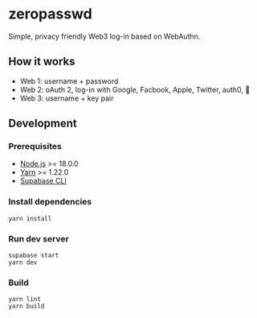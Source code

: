 # zeropasswd
Simple, privacy friendly Web3 log-in based on WebAuthn.

## How it works
- Web 1: username + password
- Web 2: oAuth 2, log-in with Google, Facbook, Apple, Twitter, auth0, 🤯
- Web 3: username + key pair

## Development
### Prerequisites
- [Node.js](https://nodejs.org/en/) >= 18.0.0
- [Yarn](https://yarnpkg.com/) >= 1.22.0
- [Supabase CLI](https://supabase.io/docs/guides/cli)

### Install dependencies
```
yarn install
```

### Run dev server
```
supabase start
yarn dev
```

### Build
```
yarn lint
yarn build
```
